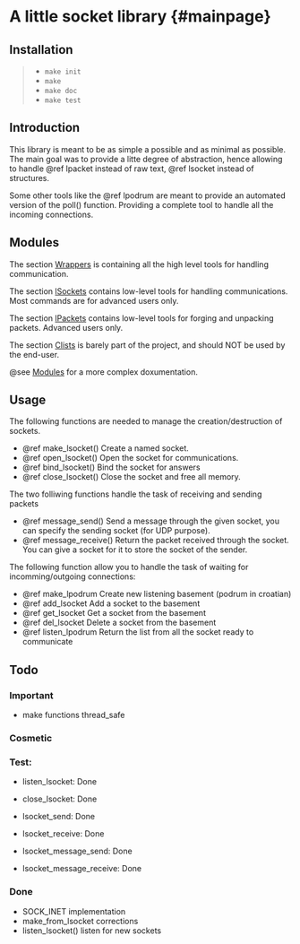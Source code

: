 A little socket library  {#mainpage}
====================

## Installation

> + `make init`
> + `make`
> + `make doc`
> + `make test`

## Introduction

This library is meant to be as simple a possible and as minimal as possible.
The main goal was to provide a litte degree of abstraction, 
hence allowing to handle @ref lpacket instead of raw text, @ref lsocket instead of structures.

Some other tools like the @ref lpodrum are meant to provide an automated version of the poll() function.
Providing a complete tool to handle all the incoming connections.

## Modules

The section [Wrappers] is containing all the high level tools for handling communication.

The section [lSockets] contains low-level tools for handling communications. Most commands are for advanced users only.

The section [lPackets] contains low-level tools for forging and unpacking packets. Advanced users only.

The section [Clists] is barely part of the project, and should NOT be used by the end-user.

@see [Modules] for a more complex doxumentation.

## Usage

The following functions are needed to manage the creation/destruction of sockets.
+ @ref make_lsocket()	Create a named socket.
+ @ref open_lsocket()	Open the socket for communications.
+ @ref bind_lsocket()	Bind the socket for answers
+ @ref close_lsocket()	Close the socket and free all memory.

The two folliwing functions handle the task of receiving and sending packets
+ @ref message_send()	 Send a message through the given socket, you can specify the sending socket (for UDP purpose).
+ @ref message_receive() Return the packet received through the socket. You can give a socket for it to store the socket of the sender.

The following function allow you to handle the task of waiting for incomming/outgoing connections:
+ @ref make_lpodrum 	Create new listening basement (podrum in croatian)
+ @ref add_lsocket 		Add a socket to the basement
+ @ref get_lsocket 		Get a socket from the basement
+ @ref del_lsocket 		Delete a socket from the basement
+ @ref listen_lpodrum 	Return the list from all the socket ready to communicate

## Todo

### Important
+ make functions thread_safe

### Cosmetic

### Test:
+ listen_lsocket: Done
+ close_lsocket: Done
+ lsocket_send: Done
+ lsocket_receive: Done

+ lsocket_message_send: Done
+ lsocket_message_receive: Done

### Done
+ SOCK_INET implementation
+ make_from_lsocket corrections
+ listen_lsocket() listen for new sockets

[Modules]: 	./modules.html 				"List of all modules"
[Wrappers]: ./group___wrappers.html 	"Comunication managers"
[Clists]: 	./group___clists.html 		"Chained Lists"
[lSockets]:	./group__liblsockets.html	"Little Socket Library"
[lPackets]: ./group___packetlib.html	"Little Packet Library"
